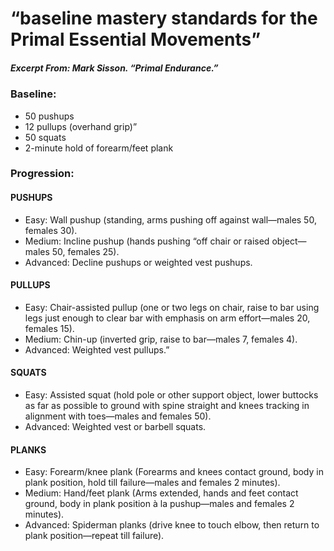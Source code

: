 # “baseline mastery standards for the Primal Essential Movements”
##### Excerpt From: Mark Sisson. “Primal Endurance.”

### Baseline:
- 50 pushups
- 12 pullups (overhand grip)”
- 50 squats
- 2-minute hold of forearm/feet plank

### Progression:
#### PUSHUPS
- Easy: Wall pushup (standing, arms pushing off against wall—males 50, females 30).
- Medium: Incline pushup (hands pushing “off chair or raised object—males 50, females 25).
- Advanced: Decline pushups or weighted vest pushups.
#### PULLUPS
- Easy: Chair-assisted pullup (one or two legs on chair, raise to bar using legs just enough to clear bar with emphasis on arm effort—males 20, females 15).
- Medium: Chin-up (inverted grip, raise to bar—males 7, females 4).
- Advanced: Weighted vest pullups.”
#### SQUATS
- Easy: Assisted squat (hold pole or other support object, lower buttocks as far as possible to ground with spine straight and knees tracking in alignment with toes—males and females 50).
- Advanced: Weighted vest or barbell squats.
#### PLANKS
- Easy: Forearm/knee plank (Forearms and knees contact ground, body in plank position, hold till failure—males and females 2 minutes).
- Medium: Hand/feet plank (Arms extended, hands and feet contact ground, body in plank position à la pushup—males and females 2 minutes).
- Advanced: Spiderman planks (drive knee to touch elbow, then return to plank position—repeat till failure).
#### 
